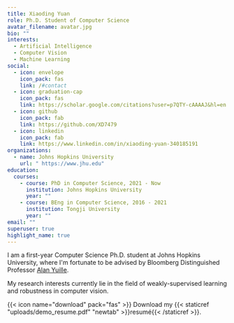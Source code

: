 ```yaml
---
title: Xiaoding Yuan
role: Ph.D. Student of Computer Science
avatar_filename: avatar.jpg
bio: ""
interests:
  - Artificial Intelligence
  - Computer Vision
  - Machine Learning
social:
  - icon: envelope
    icon_pack: fas
    link: /#contact
  - icon: graduation-cap
    icon_pack: fas
    link: https://scholar.google.com/citations?user=p7QTY-cAAAAJ&hl=en
  - icon: github
    icon_pack: fab
    link: https://github.com/XD7479
  - icon: linkedin
    icon_pack: fab
    link: https://www.linkedin.com/in/xiaoding-yuan-340185191
organizations:
  - name: Johns Hopkins University
    url: " https://www.jhu.edu"
education:
  courses:
    - course: PhD in Computer Science, 2021 - Now
      institution: Johns Hopkins University
      year: ""
    - course: BEng in Computer Science, 2016 - 2021
      institution: Tongji University
      year: ""
email: ""
superuser: true
highlight_name: true
---
```

I am a first-year Computer Science Ph.D. student at Johns Hopkins University, where I'm fortunate to be advised by Bloomberg Distinguished Professor <a href="https://cogsci.jhu.edu/directory/alan-yuille">Alan Yuille</a>. 

My research interests currently lie in the field of weakly-supervised learning and robustness in computer vision. 

{{< icon name="download" pack="fas" >}} Download my {{< staticref "uploads/demo_resume.pdf" "newtab" >}}resumé{{< /staticref >}}.
